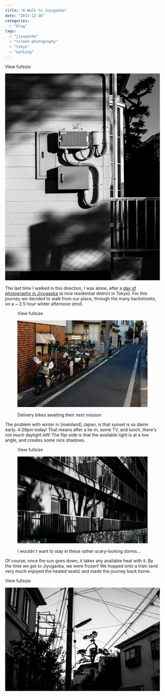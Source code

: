 ```yaml
---
title: "A Walk to Jiyugaoka"
date: "2013-12-16"
categories: 
  - "blog"
tags: 
  - "jiyugaoka"
  - "street-photography"
  - "tokyo"
  - "walking"
---
```


View fullsize

![20131215-DSC08169.jpg](/assets/images/9efbb-20131215-dsc08169.jpg)

The last time I walked in this direction, I was alone, after a [day of photography in Jiyugaoka](http://www.martinirwinphotography.com/myblog/2013/6/9/an-afternoon-in-jiyugaoka) (a nice residential district in Tokyo). For this journey we decided to walk from our place, through the many backstreets, on a ~ 2.5 hour winter afternoon stroll.

<figure>

View fullsize

![Delivery bikes awaiting their next mission](/assets/images/26633-20131215-dsc08170.jpg)

<figcaption>



Delivery bikes awaiting their next mission





</figcaption>



</figure>

The problem with winter in \[mainland\] Japan, is that sunset is so damn early. 4:29pm today! That means after a lie-in, some TV, and lunch, there's not much daylight left! The flip-side is that the available light is at a low angle, and creates some nice shadows.

<figure>

View fullsize

![I wouldn't want to stay in these rather scary-looking dorms...](/assets/images/2c22b-20131215-dsc08172.jpg)

<figcaption>



I wouldn't want to stay in these rather scary-looking dorms...





</figcaption>



</figure>

Of course, once the sun goes down, it takes any available heat with it. By the time we got to Jiyugaoka, we were frozen! We hopped onto a train (and very much enjoyed the heated seats) and made the journey back home.

View fullsize

![20131215-DSC08176.jpg](/assets/images/660c1-20131215-dsc08176.jpg)
